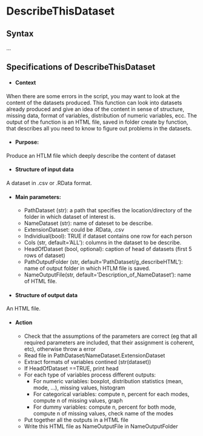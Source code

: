 # DescribeThisDataset
## Syntax
...
## Specifications of DescribeThisDataset

-	#### Context

When there are some errors in the script, you may want to look at the content of the datasets produced. This function can look into datasets already produced and give  an idea of the content in sense of structure, missing data, format of variables, distribution of numeric variables, ecc. The output of the function is an HTML file, saved in folder create by function, that describes all you need to know to figure out problems in the datasets. 

-	#### Purpose: 

  Produce an HTLM file which deeply describe the content of dataset


-	#### Structure of input data

   A dataset in .csv or .RData format.


-	 #### Main parameters:

      -	PathDataset (str): a path that specifies the location/directory of the folder in which dataset of interest is.
      -	NameDataset (str):  name of dateset to be describe. 
      -	ExtensionDataset: could be .RData, .csv
      -	Individiual(bool): TRUE if dataset contains one row for each person 
      -	Cols (str, default=’ALL’): columns in the dataset to be describe. 
      -	HeadOfDataset (bool, optional): caption of head of datasets (first 5 rows of dataset)
      -	PathOutputFolder (str, default=’PathDataset/g_describeHTML‘):  name of output folder in which HTLM file is saved.
      -	NameOutputFile(str, default=’Description_of_NameDataset’):  name of HTML file.

-	#### Structure of output data

An HTML file.

- #### Action
     - Check that the assumptions of the parameters are correct (eg that all required parameters are included, that their assignment is coherent, etc), otherwise throw a error
     - Read file in PathDataset/NameDataset.ExtensionDataset 
     - Extract formats of variables contined  (str(dataset))
     - If HeadOfDataset ==TRUE, print head
     - For each type of variables process different outputs:
		 - For numeric variables: boxplot, distribution statistics (mean, mode, …), missing values, histogram 
		 - For categorical variables: compute n, percent for each modes, compute n of missing values, graph 
		 - For dummy variables: compute n, percent for both mode, compute n of missing values, check name of the modes          
     - Put together all the outputs in a HTML file
     - Write this HTML file as NameOutputFile in NameOutputFolder
    
